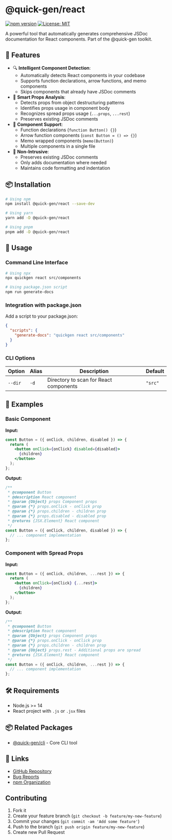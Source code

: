 # @quick-gen/react

[![npm version](https://badge.fury.io/js/@quick-gen/react.svg)](https://www.npmjs.com/package/@quick-gen/react)
[![License: MIT](https://img.shields.io/badge/License-MIT-blue.svg)](https://opensource.org/licenses/MIT)

A powerful tool that automatically generates comprehensive JSDoc documentation for React components. Part of the @quick-gen toolkit.

## 🌟 Features

- 🔍 **Intelligent Component Detection**: 
  - Automatically detects React components in your codebase
  - Supports function declarations, arrow functions, and memo components
  - Skips components that already have JSDoc comments
- 📝 **Smart Props Analysis**:
  - Detects props from object destructuring patterns
  - Identifies props usage in component body
  - Recognizes spread props usage (`...props`, `...rest`)
  - Preserves existing JSDoc comments
- 🎯 **Component Support**:
  - Function declarations (`function Button() {}`)
  - Arrow function components (`const Button = () => {}`)
  - Memo wrapped components (`memo(Button)`)
  - Multiple components in a single file
- 🚀 **Non-Intrusive**: 
  - Preserves existing JSDoc comments
  - Only adds documentation where needed
  - Maintains code formatting and indentation

## 📦 Installation

```bash
# Using npm
npm install @quick-gen/react --save-dev

# Using yarn
yarn add -D @quick-gen/react

# Using pnpm
pnpm add -D @quick-gen/react
```

## 🚀 Usage

### Command Line Interface

```bash
# Using npx
npx quickgen react src/components

# Using package.json script
npm run generate-docs
```

### Integration with package.json

Add a script to your package.json:

```json
{
  "scripts": {
    "generate-docs": "quickgen react src/components"
  }
}
```

### CLI Options

| Option   | Alias | Description                            | Default |
| -------- | ----- | -------------------------------------- | ------- |
| `--dir`  | `-d`  | Directory to scan for React components | `"src"` |

## 📝 Examples

### Basic Component

**Input:**
```jsx
const Button = ({ onClick, children, disabled }) => {
  return (
    <button onClick={onClick} disabled={disabled}>
      {children}
    </button>
  );
};
```

**Output:**
```jsx
/**
 * @component Button
 * @description React component
 * @param {Object} props Component props
 * @param {*} props.onClick - onClick prop
 * @param {*} props.children - children prop
 * @param {*} props.disabled - disabled prop
 * @returns {JSX.Element} React component
 */
const Button = ({ onClick, children, disabled }) => {
  // ... component implementation
};
```

### Component with Spread Props

**Input:**
```jsx
const Button = ({ onClick, children, ...rest }) => {
  return (
    <button onClick={onClick} {...rest}>
      {children}
    </button>
  );
};
```

**Output:**
```jsx
/**
 * @component Button
 * @description React component
 * @param {Object} props Component props
 * @param {*} props.onClick - onClick prop
 * @param {*} props.children - children prop
 * @param {Object} props.rest - Additional props are spread
 * @returns {JSX.Element} React component
 */
const Button = ({ onClick, children, ...rest }) => {
  // ... component implementation
};
```

## 🛠️ Requirements

- Node.js >= 14
- React project with `.js` or `.jsx` files

## 📦 Related Packages

- [@quick-gen/cli](https://www.npmjs.com/package/@quick-gen/cli) - Core CLI tool

## 🔗 Links

- [GitHub Repository](https://github.com/fufuShih/quick-gen)
- [Bug Reports](https://github.com/fufuShih/quick-gen/issues)
- [npm Organization](https://www.npmjs.com/org/quick-gen)

## Contributing

1. Fork it
2. Create your feature branch (`git checkout -b feature/my-new-feature`)
3. Commit your changes (`git commit -am 'Add some feature'`)
4. Push to the branch (`git push origin feature/my-new-feature`)
5. Create new Pull Request
